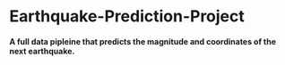 # Earthquake-Prediction-Project

#### A full data pipleine that predicts the magnitude and coordinates of the next earthquake.


